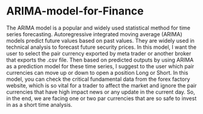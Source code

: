 # ARIMA-model-for-Finance
The ARIMA model is a popular and widely used statistical method for time series forecasting.
Autoregressive integrated moving average (ARIMA) models predict future values based on past values. They are widely used in technical analysis to forecast future security prices.
In this model, I want the user to select the pair currency exported by meta trader or another broker that exports the .csv file.
Then based on predicted outputs by using ARIMA as a prediction model for these time series, I suggest to the user which pair currencies can move up or down to open a position Long or Short. In this model, you can check the critical fundamental data from the forex factory website, which is so vital for a trader to affect the market and ignore the pair currencies that have high impact news or any update in the current day. So, in the end, we are facing one or two par currencies that are so safe to invest in as a short time analysis.
